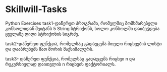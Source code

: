 # Skillwill-Tasks
Python Exercises
task1-დაწერეთ პროგრამა, რომელშიც მომხმარებელი კონსოლიდან შეიტანს 5 String სტრიქონს, ხოლო კონსოლში დაიბეჭდება ყველაზე დიდი სტრიქონის სიგრძე.

task2-დაწერეთ ფუნქცია, რომელსაც გადაეცემა მთელი რიცხვების ლისტი და დააბრუნებს მათ შორის მაქსიმალურს.

task3- დაწერეთ ფუნქცია, რომელსაც გადაეცემა რიცხვი n და რეკურსიულად დაითვლის n რიცხვის ფაქტორიალს.
